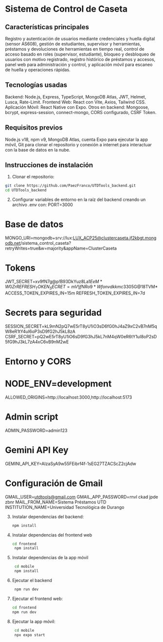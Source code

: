 # Sistema de Control de Caseta

## Características principales
Registro y autenticación de usuarios mediante credenciales y huella digital (sensor AS608), gestión de estudiantes, supervisor y herramientas, préstamos y devoluciones de herramientas en tiempo real, control de acceso basado en roles (supervisor, estudiante), bloqueo y desbloqueo de usuarios con motivo registrado, registro histórico de préstamos y accesos, panel web para administración y control, y aplicación móvil para escaneo de huella y operaciones rápidas.

## Tecnologías usadas
Backend: Node.js, Express, TypeScript, MongoDB Atlas, JWT, Helmet, Lusca, Rate-Limit. 
Frontend Web: React con Vite, Axios, Tailwind CSS.
Aplicación Móvil: React Native con Expo. 
Otros en backend: Mongoose, bcrypt, express-session, connect-mongo, CORS configurado, CSRF Token.

## Requisitos previos
Node.js v18, npm v9, MongoDB Atlas, cuenta Expo para ejecutar la app móvil, Git para clonar el repositorio y conexión a internet para interactuar con la base de datos en la nube.

## Instrucciones de instalación
1. Clonar el repositorio:
```bash
git clone https://github.com/PaezFranco/UTDTools_backend.git
cd UTDTools_backend
```
2. Configurar variables de entorno en la raíz del backend creando un archivo .env con:
PORT=3000
  
  # Base de datos
  MONGO_URI=mongodb+srv://lux:LUX_ACP25@clustercaseta.jf2kbgt.mongodb.net/sistema_control_caseta?retryWrites=true&w=majority&appName=ClusterCaseta
  
  # Tokens
  JWT_SECRET=xv9fN7g@p!B93DkYuz8La1$EeM*W0Zr
  REFRESH_TOKEN_SECRET=mV!jfNRo9*Wfonvdkkmc33$05G@18TVM*
  ACCESS_TOKEN_EXPIRES_IN=15m
  REFRESH_TOKEN_EXPIRES_IN=7d
  
  # Secrets para seguridad 
  SESSION_SECRET=kL9mN2pQ7wE5rT8yU1iO3sD6fG0hJ4aZ9xC2vB7nM5qW8eR1tY4uI6oP3sD9fG2hJ5kL8zA
  CSRF_SECRET=pQ2wE5rT8yU1iO6sD9fG3hJ5kL7nM4qW0eR6tY1uI8oP2sD5fG9hJ3kL7zA4xC6vB9nM2wE
  
  # Entorno y CORS
  # NODE_ENV=development
  ALLOWED_ORIGINS=http://localhost:3000,http://localhost:5173
  
  # Admin script
  ADMIN_PASSWORD=admin123
  
  # Gemini API Key
  GEMINI_API_KEY=AIzaSyA9w55FEibrf4f-1sEG27TZACScZ2cjAdw
  
  # Configuración de Gmail
  GMAIL_USER=utdtools@gmail.com
  GMAIL_APP_PASSWORD=rnvl ckad jpde zbnr
  MAIL_FROM_NAME=Sistema Préstamos UTD
  INSTITUTION_NAME=Universidad Tecnológica de Durango

3. Instalar dependencias del backend:
   ```bash
   npm install
   ```
4. Instalar dependencias del frontend web
   ```bash
   cd frontend
    npm install
   ```
5. Instalar dependencias de la app móvil
   ```bash
    cd mobile
    npm install
    ```
6. Ejecutar el backend
    ```bash
     npm run dev
    ```
7. Ejecutar el frontend web:
    ```bash
    cd frontend
    npm run dev
    ```

8. Ejecutar la app móvil:
    ```bash
     cd mobile
     npx expo start
    ```



